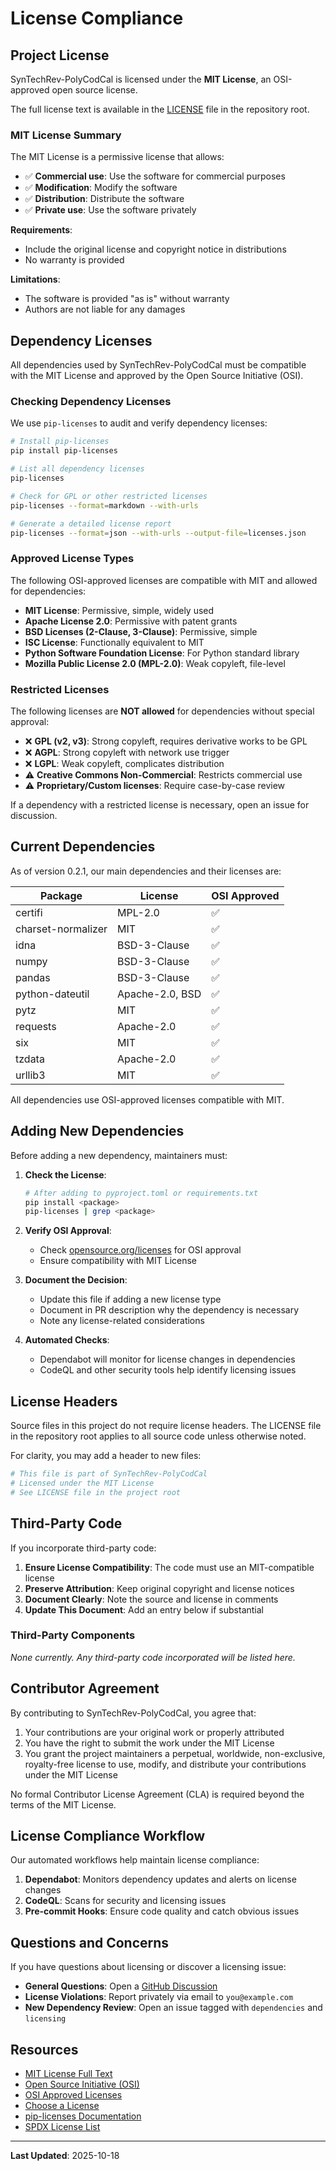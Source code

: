 # License Compliance

## Project License

SynTechRev-PolyCodCal is licensed under the **MIT License**, an OSI-approved open source license.

The full license text is available in the [LICENSE](LICENSE) file in the repository root.

### MIT License Summary

The MIT License is a permissive license that allows:

- ✅ **Commercial use**: Use the software for commercial purposes
- ✅ **Modification**: Modify the software
- ✅ **Distribution**: Distribute the software
- ✅ **Private use**: Use the software privately

**Requirements**:
- Include the original license and copyright notice in distributions
- No warranty is provided

**Limitations**:
- The software is provided "as is" without warranty
- Authors are not liable for any damages

## Dependency Licenses

All dependencies used by SynTechRev-PolyCodCal must be compatible with the MIT License and approved by the Open Source Initiative (OSI).

### Checking Dependency Licenses

We use `pip-licenses` to audit and verify dependency licenses:

```bash
# Install pip-licenses
pip install pip-licenses

# List all dependency licenses
pip-licenses

# Check for GPL or other restricted licenses
pip-licenses --format=markdown --with-urls

# Generate a detailed license report
pip-licenses --format=json --with-urls --output-file=licenses.json
```

### Approved License Types

The following OSI-approved licenses are compatible with MIT and allowed for dependencies:

- **MIT License**: Permissive, simple, widely used
- **Apache License 2.0**: Permissive with patent grants
- **BSD Licenses (2-Clause, 3-Clause)**: Permissive, simple
- **ISC License**: Functionally equivalent to MIT
- **Python Software Foundation License**: For Python standard library
- **Mozilla Public License 2.0 (MPL-2.0)**: Weak copyleft, file-level

### Restricted Licenses

The following licenses are **NOT allowed** for dependencies without special approval:

- ❌ **GPL (v2, v3)**: Strong copyleft, requires derivative works to be GPL
- ❌ **AGPL**: Strong copyleft with network use trigger
- ❌ **LGPL**: Weak copyleft, complicates distribution
- ⚠️ **Creative Commons Non-Commercial**: Restricts commercial use
- ⚠️ **Proprietary/Custom licenses**: Require case-by-case review

If a dependency with a restricted license is necessary, open an issue for discussion.

## Current Dependencies

As of version 0.2.1, our main dependencies and their licenses are:

| Package | License | OSI Approved |
|---------|---------|--------------|
| certifi | MPL-2.0 | ✅ |
| charset-normalizer | MIT | ✅ |
| idna | BSD-3-Clause | ✅ |
| numpy | BSD-3-Clause | ✅ |
| pandas | BSD-3-Clause | ✅ |
| python-dateutil | Apache-2.0, BSD | ✅ |
| pytz | MIT | ✅ |
| requests | Apache-2.0 | ✅ |
| six | MIT | ✅ |
| tzdata | Apache-2.0 | ✅ |
| urllib3 | MIT | ✅ |

All dependencies use OSI-approved licenses compatible with MIT.

## Adding New Dependencies

Before adding a new dependency, maintainers must:

1. **Check the License**:
   ```bash
   # After adding to pyproject.toml or requirements.txt
   pip install <package>
   pip-licenses | grep <package>
   ```

2. **Verify OSI Approval**:
   - Check [opensource.org/licenses](https://opensource.org/licenses) for OSI approval
   - Ensure compatibility with MIT License

3. **Document the Decision**:
   - Update this file if adding a new license type
   - Document in PR description why the dependency is necessary
   - Note any license-related considerations

4. **Automated Checks**:
   - Dependabot will monitor for license changes in dependencies
   - CodeQL and other security tools help identify licensing issues

## License Headers

Source files in this project do not require license headers. The LICENSE file in the repository root applies to all source code unless otherwise noted.

For clarity, you may add a header to new files:

```python
# This file is part of SynTechRev-PolyCodCal
# Licensed under the MIT License
# See LICENSE file in the project root
```

## Third-Party Code

If you incorporate third-party code:

1. **Ensure License Compatibility**: The code must use an MIT-compatible license
2. **Preserve Attribution**: Keep original copyright and license notices
3. **Document Clearly**: Note the source and license in comments
4. **Update This Document**: Add an entry below if substantial

### Third-Party Components

*None currently. Any third-party code incorporated will be listed here.*

## Contributor Agreement

By contributing to SynTechRev-PolyCodCal, you agree that:

1. Your contributions are your original work or properly attributed
2. You have the right to submit the work under the MIT License
3. You grant the project maintainers a perpetual, worldwide, non-exclusive, royalty-free license to use, modify, and distribute your contributions under the MIT License

No formal Contributor License Agreement (CLA) is required beyond the terms of the MIT License.

## License Compliance Workflow

Our automated workflows help maintain license compliance:

1. **Dependabot**: Monitors dependency updates and alerts on license changes
2. **CodeQL**: Scans for security and licensing issues
3. **Pre-commit Hooks**: Ensure code quality and catch obvious issues

## Questions and Concerns

If you have questions about licensing or discover a licensing issue:

- **General Questions**: Open a [GitHub Discussion](https://github.com/SynTechRev/SynTechRev-PolyCodCal/discussions)
- **License Violations**: Report privately via email to `you@example.com`
- **New Dependency Review**: Open an issue tagged with `dependencies` and `licensing`

## Resources

- [MIT License Full Text](LICENSE)
- [Open Source Initiative (OSI)](https://opensource.org/)
- [OSI Approved Licenses](https://opensource.org/licenses)
- [Choose a License](https://choosealicense.com/)
- [pip-licenses Documentation](https://github.com/raimon49/pip-licenses)
- [SPDX License List](https://spdx.org/licenses/)

---

**Last Updated**: 2025-10-18
